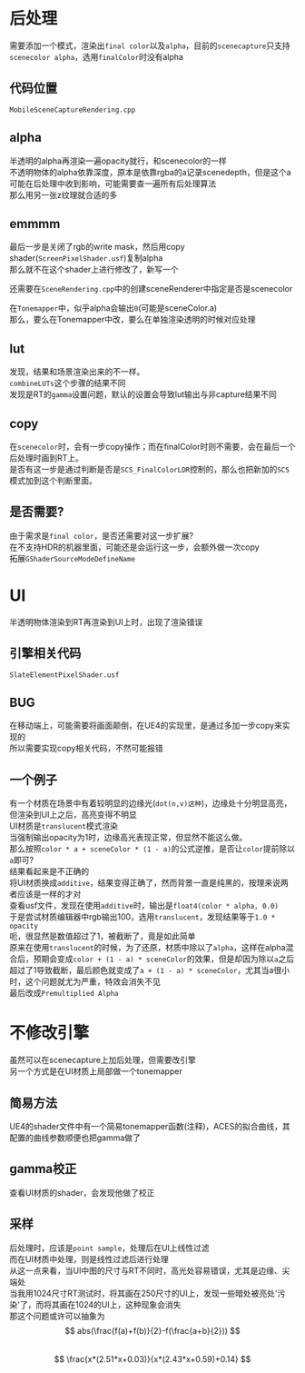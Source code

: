 # 后处理
需要添加一个模式，渲染出`final color`以及`alpha`，目前的`scenecapture`只支持`scenecolor alpha`，选用`finalColor`时没有alpha  
## 代码位置
`MobileSceneCaptureRendering.cpp`  
## alpha
半透明的alpha再渲染一遍opacity就行，和scenecolor的一样  
不透明物体的alpha依靠深度，原本是依靠rgba的a记录scenedepth，但是这个a可能在后处理中收到影响，可能需要查一遍所有后处理算法  
那么用另一张z纹理就合适的多  
## emmmm
最后一步是关闭了rgb的write mask，然后用copy shader(`ScreenPixelShader.usf`)复制alpha  
那么就不在这个shader上进行修改了，新写一个  

还需要在`SceneRendering.cpp`中的创建sceneRenderer中指定是否是scenecolor  

在`Tonemapper`中，似乎alpha会输出`0`(可能是sceneColor.a)  
那么，要么在Tonemapper中改，要么在单独渲染透明的时候对应处理  
## lut
发现，结果和场景渲染出来的不一样。  
`combineLUTs`这个步骤的结果不同  
发现是RT的`gamma`设置问题，默认的设置会导致lut输出与非capture结果不同  
## copy
在`scenecolor`时，会有一步copy操作；而在finalColor时则不需要，会在最后一个后处理时画到RT上。  
是否有这一步是通过判断是否是`SCS_FinalColorLDR`控制的，那么也把新加的`SCS`模式加到这个判断里面。  
## 是否需要?
由于需求是`final color`，是否还需要对这一步扩展?  
在不支持HDR的机器里面，可能还是会运行这一步，会额外做一次copy  
拓展`GShaderSourceModeDefineName`  
# UI
半透明物体渲染到RT再渲染到UI上时，出现了渲染错误  
## 引擎相关代码
`SlateElementPixelShader.usf`  
## BUG
在移动端上，可能需要将画面颠倒，在UE4的实现里，是通过多加一步copy来实现的  
所以需要实现copy相关代码，不然可能报错
## 一个例子
有一个材质在场景中有着较明显的边缘光(`dot(n,v)这种`)，边缘处十分明显高亮，但渲染到UI上之后，高亮变得不明显  
UI材质是`translucent`模式渲染  
当强制输出opacity为1时，边缘高光表现正常，但显然不能这么做。  
那么按照`color * a + sceneColor * (1 - a)`的公式逆推，是否让`color`提前除以`a`即可?  
结果看起来是不正确的  
将UI材质换成`additive`，结果变得正确了，然而背景一直是纯黑的，按理来说两者应该是一样的才对  
查看usf文件，发现在使用`additive`时，输出是`float4(color * alpha, 0.0)`  
于是尝试材质编辑器中rgb输出100，选用`translucent`，发现结果等于`1.0 * opacity`  
呃，很显然是数值超过了1，被截断了，竟是如此简单  
原来在使用`translucent`的时候，为了还原，材质中除以了`alpha`，这样在alpha混合后，预期会变成`color + (1 - a) * sceneColor`的效果，但是却因为除以`a`之后超过了1导致截断，最后颜色就变成了`a + (1 - a) * sceneColor`，尤其当a很小时，这个问题就尤为严重，特效会消失不见  
最后改成`Premultiplied Alpha`
# 不修改引擎
虽然可以在scenecapture上加后处理，但需要改引擎  
另一个方式是在UI材质上局部做一个tonemapper  
## 简易方法
UE4的shader文件中有一个简易tonemapper函数(注释)，ACES的拟合曲线，其配置的曲线参数顺便也把gamma做了
## gamma校正
查看UI材质的shader，会发现他做了校正
## 采样
后处理时，应该是`point sample`，处理后在UI上线性过滤  
而在UI材质中处理，则是线性过滤后进行处理    
从这一点来看，当UI中图的尺寸与RT不同时，高光处容易错误，尤其是边缘、尖端处  
当我用1024尺寸RT测试时，将其画在250尺寸的UI上，发现一些暗处被亮处'污染'了，而将其画在1024的UI上，这种现象会消失  
那这个问题或许可以抽象为  
$$
abs(\frac{f(a)+f(b)}{2}-f(\frac{a+b}{2}))
$$  
$$
\frac{x*(2.51*x+0.03)}{x*(2.43*x+0.59)+0.14}
$$  
